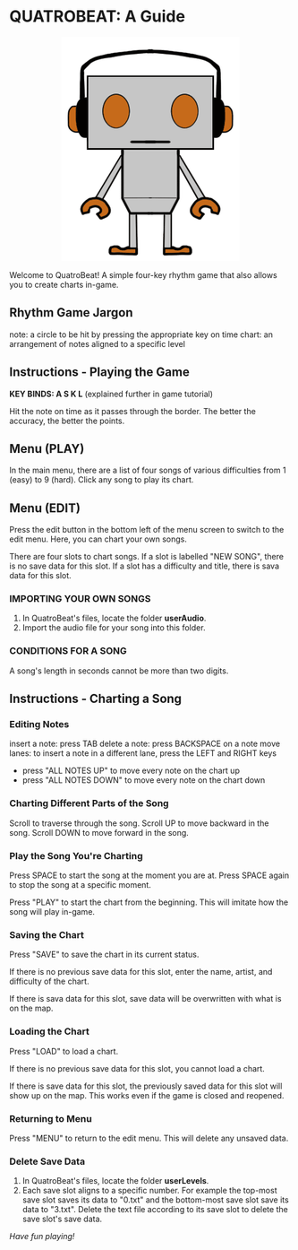 # QUATROBEAT: A Guide
<p align = "center">
  <img src = "images/robotoDance.gif"> 
</p>

Welcome to QuatroBeat! A simple four-key rhythm game that also allows you to create charts in-game. 

## Rhythm Game Jargon
note: a circle to be hit by pressing the appropriate key on time
chart: an arrangement of notes aligned to a specific level

## Instructions - Playing the Game 
**KEY BINDS: A S K L** (explained further in game tutorial)

Hit the note on time as it passes through the border.
The better the accuracy, the better the points. 

## Menu (PLAY) 
In the main menu, there are a list of four songs of various difficulties from 1 (easy) to 9 (hard). Click any song to play its chart. 

## Menu (EDIT)
Press the edit button in the bottom left of the menu screen to switch to the edit menu. Here, you can chart your own songs. 

There are four slots to chart songs. If a slot is labelled "NEW SONG", there is no save data for this slot. If a slot has a difficulty and title, there is sava data for this slot. 

### IMPORTING YOUR OWN SONGS
1. In QuatroBeat's files, locate the folder **userAudio**.
2. Import the audio file for your song into this folder.

### CONDITIONS FOR A SONG
A song's length in seconds cannot be more than two digits.

## Instructions - Charting a Song
### Editing Notes
insert a note: press TAB 
delete a note: press BACKSPACE on a note 
move lanes: to insert a note in a different lane, press the LEFT and RIGHT keys

- press "ALL NOTES UP" to move every note on the chart up
- press "ALL NOTES DOWN" to move every note on the chart down 

### Charting Different Parts of the Song
Scroll to traverse through the song. 
Scroll UP to move backward in the song. 
Scroll DOWN to move forward in the song. 

### Play the Song You're Charting 
Press SPACE to start the song at the moment you are at. 
Press SPACE again to stop the song at a specific moment.

Press "PLAY" to start the chart from the beginning. This will imitate how the song will play in-game. 

### Saving the Chart
Press "SAVE" to save the chart in its current status. 

If there is no previous save data for this slot, enter the name, artist, and difficulty of the chart. 

If there is sava data for this slot, save data will be overwritten with what is on the map. 

### Loading the Chart
Press "LOAD" to load a chart. 

If there is no previous save data for this slot, you cannot load a chart. 

If there is save data for this slot, the previously saved data for this slot will show up on the map. This works even if the game is closed and reopened. 

### Returning to Menu
Press "MENU" to return to the edit menu. This will delete any unsaved data. 

### Delete Save Data
1. In QuatroBeat's files, locate the folder **userLevels**.
2. Each save slot aligns to a specific number. For example the top-most save slot saves its data to "0.txt" and the bottom-most save slot save its data to "3.txt". Delete the text file according to its save slot to delete the save slot's save data.


*Have fun playing!*
